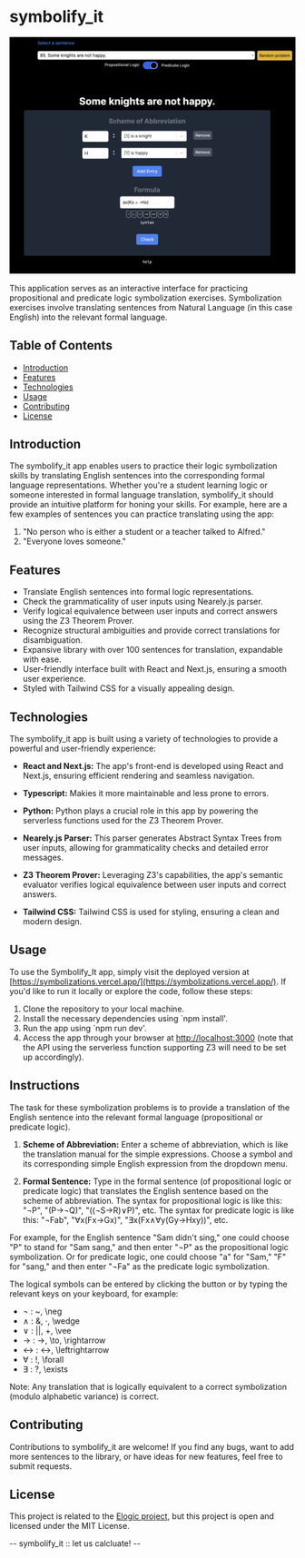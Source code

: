 # symbolify_it

![App Screenshot](screenshot.png)

This application serves as an interactive interface for practicing propositional and predicate logic symbolization exercises. Symbolization exercises involve translating sentences from Natural Language (in this case English) into the relevant formal language.

## Table of Contents

- [Introduction](#introduction)
- [Features](#features)
- [Technologies](#technologies)
- [Usage](#usage)
- [Contributing](#contributing)
- [License](#license)

## Introduction

The symbolify_it app enables users to practice their logic symbolization skills by translating English sentences into the corresponding formal language representations. Whether you're a student learning logic or someone interested in formal language translation, symbolify_it should provide an intuitive platform for honing your skills. For example, here are a few examples of sentences you can practice translating using the app:

1. "No person who is either a student or a teacher talked to Alfred."
2. "Everyone loves someone."

## Features

- Translate English sentences into formal logic representations.
- Check the grammaticality of user inputs using Nearely.js parser.
- Verify logical equivalence between user inputs and correct answers using the Z3 Theorem Prover.
- Recognize structural ambiguities and provide correct translations for disambiguation.
- Expansive library with over 100 sentences for translation, expandable with ease.
- User-friendly interface built with React and Next.js, ensuring a smooth user experience.
- Styled with Tailwind CSS for a visually appealing design.

## Technologies

The symbolify_it app is built using a variety of technologies to provide a powerful and user-friendly experience:

- **React and Next.js:** The app's front-end is developed using React and Next.js, ensuring efficient rendering and seamless navigation.

- **Typescript:** Makies it more maintainable and less prone to errors.

- **Python:** Python plays a crucial role in this app by powering the serverless functions used for the Z3 Theorem Prover.

- **Nearely.js Parser:** This parser generates Abstract Syntax Trees from user inputs, allowing for grammaticality checks and detailed error messages.

- **Z3 Theorem Prover:** Leveraging Z3's capabilities, the app's semantic evaluator verifies logical equivalence between user inputs and correct answers.

- **Tailwind CSS:** Tailwind CSS is used for styling, ensuring a clean and modern design.

## Usage

To use the Symbolify_It app, simply visit the deployed version at [https://symbolizations.vercel.app/](https://symbolizations.vercel.app/). If you'd like to run it locally or explore the code, follow these steps:

1. Clone the repository to your local machine.
2. Install the necessary dependencies using `npm install'.
3. Run the app using `npm run dev'.
4. Access the app through your browser at [http://localhost:3000](http://localhost:3000) (note that the API using the serverless function supporting Z3 will need to be set up accordingly).

## Instructions

The task for these symbolization problems is to provide a translation of the English sentence into the relevant formal language (propositional or predicate logic).

1. **Scheme of Abbreviation:** Enter a scheme of abbreviation, which is like the translation manual for the simple expressions. Choose a symbol and its corresponding simple English expression from the dropdown menu.

2. **Formal Sentence:** Type in the formal sentence (of propositional logic or predicate logic) that translates the English sentence based on the scheme of abbreviation. The syntax for propositional logic is like this: "¬P", "(P→¬Q)", "((¬S→R)∨P)", etc. The syntax for predicate logic is like this: "¬Fab", "∀x(Fx→Gx)", "∃x(Fx∧∀y(Gy→Hxy))", etc.

For example, for the English sentence "Sam didn't sing," one could choose "P" to stand for "Sam sang," and then enter "¬P" as the propositional logic symbolization. Or for predicate logic, one could choose "a" for "Sam," "F" for "sang," and then enter "¬Fa" as the predicate logic symbolization.

The logical symbols can be entered by clicking the button or by typing the relevant keys on your keyboard, for example:

- ¬ : ~, \neg
- ∧ : &, ·, \wedge
- ∨ : ||, +, \vee
- → : ->, \to, \rightarrow
- ↔ : <->, \leftrightarrow
- ∀ : !, \forall
- ∃ : ?, \exists

Note: Any translation that is logically equivalent to a correct symbolization (modulo alphabetic variance) is correct.

## Contributing

Contributions to symbolify_it are welcome! If you find any bugs, want to add more sentences to the library, or have ideas for new features, feel free to submit requests.

## License

This project is related to the [Elogic project](https://info.elogic.land/), but this project is open and licensed under the MIT License.

-- symbolify_it :: let us calcluate! --
